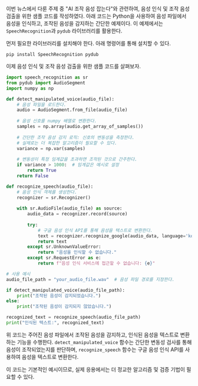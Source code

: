 이번 뉴스에서 다룬 주제 중 "AI 조작 음성 잡는다"와 관련하여, 음성 인식 및 조작 음성 검출을 위한 샘플 코드를 작성하였다. 아래 코드는 Python을 사용하여 음성 파일에서 음성을 인식하고, 조작된 음성을 감지하는 간단한 예제이다. 이 예제에서는 `SpeechRecognition`과 `pydub` 라이브러리를 활용한다.

먼저 필요한 라이브러리를 설치해야 한다. 아래 명령어를 통해 설치할 수 있다.

```
pip install SpeechRecognition pydub
```

이제 음성 인식 및 조작 음성 검출을 위한 샘플 코드를 살펴보자.

```python
import speech_recognition as sr
from pydub import AudioSegment
import numpy as np

def detect_manipulated_voice(audio_file):
    # 음성 파일을 로드한다.
    audio = AudioSegment.from_file(audio_file)
    
    # 음성 신호를 numpy 배열로 변환한다.
    samples = np.array(audio.get_array_of_samples())
    
    # 간단한 조작 음성 감지 로직: 신호의 변동성을 측정한다.
    # 실제로는 더 복잡한 알고리즘이 필요할 수 있다.
    variance = np.var(samples)
    
    # 변동성이 특정 임계값을 초과하면 조작된 것으로 간주한다.
    if variance > 1000:  # 임계값은 예시로 설정
        return True
    return False

def recognize_speech(audio_file):
    # 음성 인식 객체를 생성한다.
    recognizer = sr.Recognizer()
    
    with sr.AudioFile(audio_file) as source:
        audio_data = recognizer.record(source)
        
        try:
            # 구글 음성 인식 API를 통해 음성을 텍스트로 변환한다.
            text = recognizer.recognize_google(audio_data, language='ko-KR')
            return text
        except sr.UnknownValueError:
            return "음성을 인식할 수 없습니다."
        except sr.RequestError as e:
            return f"음성 인식 서비스에 접근할 수 없습니다: {e}"

# 사용 예시
audio_file_path = "your_audio_file.wav"  # 음성 파일 경로를 지정한다.

if detect_manipulated_voice(audio_file_path):
    print("조작된 음성이 감지되었습니다.")
else:
    print("조작된 음성이 감지되지 않았습니다.")

recognized_text = recognize_speech(audio_file_path)
print("인식된 텍스트:", recognized_text)
```

위 코드는 주어진 음성 파일에서 조작된 음성을 감지하고, 인식된 음성을 텍스트로 변환하는 기능을 수행한다. `detect_manipulated_voice` 함수는 간단한 변동성 검사를 통해 음성이 조작되었는지를 판단하며, `recognize_speech` 함수는 구글 음성 인식 API를 사용하여 음성을 텍스트로 변환한다. 

이 코드는 기본적인 예시이므로, 실제 응용에서는 더 정교한 알고리즘 및 검증 기법이 필요할 수 있다.